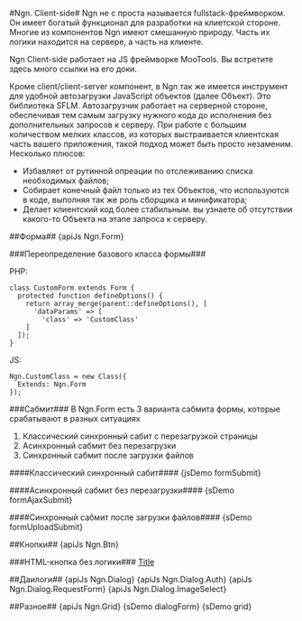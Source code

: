 #Ngn. Client-side#
Ngn не с проста называется fullstack-фреймворком. Он имеет богатый функционал для
разработки на клиетской стороне. Многие из компонентов Ngn имеют смешанную природу.
Часть их логики находится на сервере, а часть на клиенте.

Ngn Client-side работает на JS фреймворке MooTools. Вы встретите здесь много ссылки на его доки.

Кроме client/client-server компонент, в Ngn так же имеется инструмент для удобной
автозагрузки JavaScript объектов (далее Объект). Это библиотека SFLM. Автозагрузчик работает на серверной
стороне, обеспечивая тем самым загрузку нужного кода до исполнения без дополнительных запросов
к серверу. При работе с большим количеством мелких классов, из которых выстраивается клиентская
часть вашего приложения, такой подход может быть просто незаменим. Несколько плюсов:

- Избавляет от рутинной опреации по отслеживанию списка необходимых файлов;
- Собирает конечный файл только из тех Объектов, что используются в коде, выполняя так же роль сборщика и минификатора;
- Делает клиентский код более стабильным. вы узнаете об отсутствии какого-то Объекта на этапе запроса к серверу.

##Форма##
{apiJs Ngn.Form}

###Переопределение базового класса формы###

PHP:

    class CustomForm extends Form {
      protected function defineOptions() {
        return array_merge(parent::defineOptions(), [
          'dataParams' => [
            'class' => 'CustomClass'
        ]
      ]);
    }
    
JS:
    
    Ngn.CustomClass = new Class({
      Extends: Ngn.Form
    });

###Сабмит###
В Ngn.Form есть 3 варианта сабмита формы, которые срабатывают в разных ситуациях

1. Классический синхронный сабит с перезагрузкой страницы
2. Асинхронный сабмит без перезагрузки
3. Синхронный сабмит после загрузки файлов

####Классический синхронный сабит####
{jsDemo formSubmit}

####Асинхронный сабмит без перезагрузки####
{sDemo formAjaxSubmit}

####Синхронный сабмит после загрузки файлов####
{sDemo formUploadSubmit}


##Кнопки##
{apiJs Ngn.Btn}


###HTML-кнопка без логики###
    <a href="#" class="btn"><span>Title</span></a>
    


##Даилоги##
{apiJs Ngn.Dialog}
{apiJs Ngn.Dialog.Auth}
{apiJs Ngn.Dialog.RequestForm}
{apiJs Ngn.Dialog.ImageSelect}

##Разное##
{apiJs Ngn.Grid}
{sDemo dialogForm}
{sDemo grid}